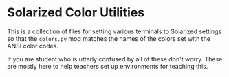 # Solarized Color Utilities

This is a collection of files for setting various terminals to Solarized
settings so that the `colors.py` mod matches the names of the colors
set with the ANSI color codes.

If you are student who is utterly confused by all of these don't worry.
These are mostly here to help teachers set up environments for teaching
this.
